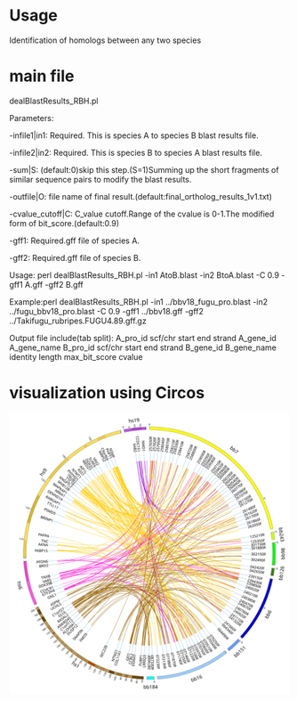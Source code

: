 # Usage
 Identification of homologs between any two species

# main file 
dealBlastResults_RBH.pl


Parameters:

-infile1|in1: Required. This is species A to species B blast results file.

-infile2|in2: Required. This is species B to species A blast results file.

-sum|S: (default:0)skip this step.(S=1)Summing up the short fragments of similar sequence pairs to modify the blast results.

-outfile|O: file name of final result.(default:final_ortholog_results_1v1.txt)

-cvalue_cutoff|C: C_value cutoff.Range of the cvalue is 0-1.The modified form of bit_score.(default:0.9)

-gff1: Required.gff file of species A.

-gff2: Required.gff file of species B.

Usage: perl dealBlastResults_RBH.pl -in1 AtoB.blast -in2 BtoA.blast -C 0.9 -gff1 A.gff -gff2 B.gff

Example:perl dealBlastResults_RBH.pl -in1 ../bbv18_fugu_pro.blast -in2 ../fugu_bbv18_pro.blast -C 0.9 -gff1 ../bbv18.gff -gff2 ../Takifugu_rubripes.FUGU4.89.gff.gz

Output file include(tab split): A_pro_id scf/chr start end strand A_gene_id A_gene_name 
                                B_pro_id scf/chr start end strand B_gene_id B_gene_name
                                identity length max_bit_score cvalue

# visualization using Circos

![homolog_search](Visualization_of_results_with_Circos.svg)




